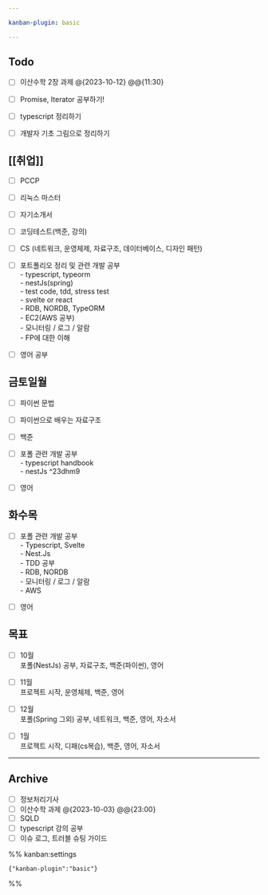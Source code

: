 ```yaml
---

kanban-plugin: basic

---
```


## Todo

- [ ] 이산수학 2장 과제 @{2023-10-12} @@{11:30}
- [ ] Promise, Iterator 공부하기!
- [ ] typescript 정리하기
- [ ] 개발자 기초 그림으로 정리하기


## [[취업]]

- [ ] PCCP
- [ ] 리눅스 마스터
- [ ] 자기소개서
- [ ] 코딩테스트(백준, 강의)
- [ ] CS (네트워크, 운영체제, 자료구조, 데이터베이스, 디자인 패턴)
- [ ] 포트폴리오 정리 및 관련 개발 공부<br>- typescript, typeorm<br>- nestJs(spring)<br>- test code, tdd, stress test<br>- svelte or react<br>- RDB, NORDB, TypeORM<br>- EC2(AWS 공부)<br>- 모니터링 / 로그 / 알람<br>- FP에 대한 이해
- [ ] 영어 공부


## 금토일월

- [ ] 파이썬 문법
- [ ] 파이썬으로 배우는 자료구조
- [ ] 백준
- [ ] 포폴 관련 개발 공부<br>- typescript handbook<br>- nestJs ^23dhm9
- [ ] 영어


## 화수목

- [ ] 포폴 관련 개발 공부<br>- Typescript, Svelte<br>- Nest.Js<br>- TDD 공부<br>- RDB, NORDB<br>- 모니터링 / 로그 / 알람<br>- AWS
- [ ] 영어


## 목표

- [ ] 10월 <br>포폴(NestJs) 공부, 자료구조, 백준(파이썬), 영어
- [ ] 11월 <br>프로젝트 시작, 운영체제, 백준, 영어
- [ ] 12월<br>포폴(Spring 그외) 공부, 네트워크, 백준, 영어, 자소서
- [ ] 1월<br>프로젝트 시작, 디패(cs복습), 백준, 영어, 자소서


***

## Archive

- [ ] 정보처리기사
- [ ] 이산수학 과제 @{2023-10-03} @@{23:00}
- [ ] SQLD
- [ ] typescript 강의 공부
- [ ] 이슈 로그, 트러블 슈팅 가이드

%% kanban:settings
```
{"kanban-plugin":"basic"}
```
%%